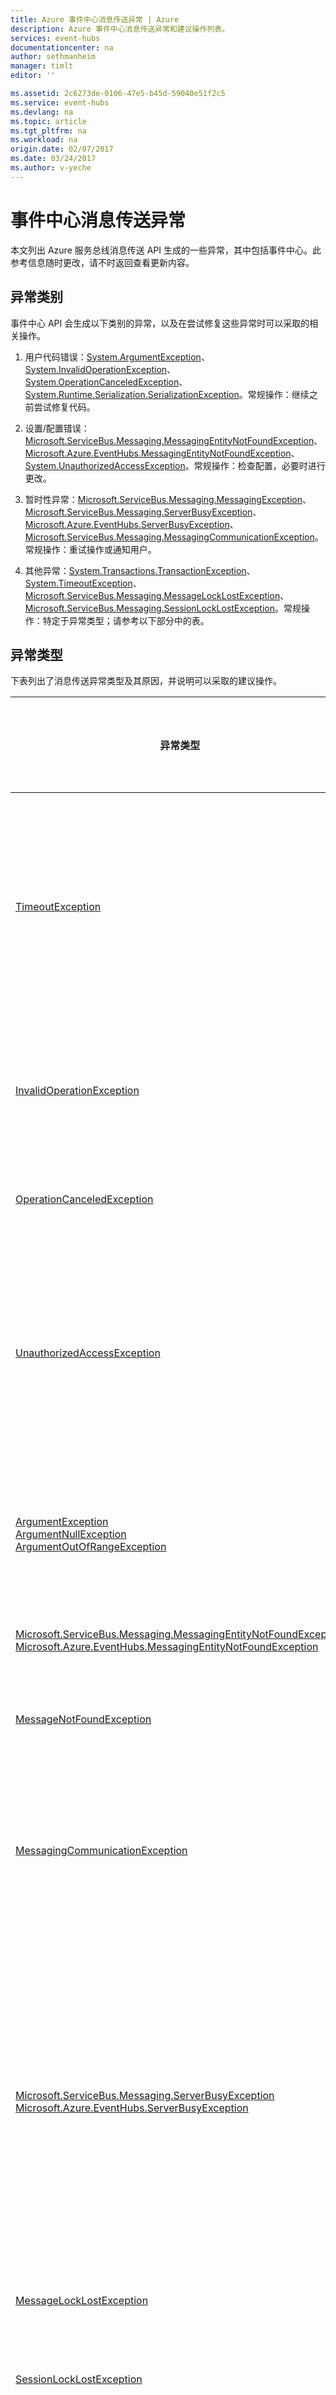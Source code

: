```yaml
---
title: Azure 事件中心消息传送异常 | Azure
description: Azure 事件中心消息传送异常和建议操作列表。
services: event-hubs
documentationcenter: na
author: sethmanheim
manager: timlt
editor: ''

ms.assetid: 2c6273de-0106-47e5-b45d-59040e51f2c5
ms.service: event-hubs
ms.devlang: na
ms.topic: article
ms.tgt_pltfrm: na
ms.workload: na
origin.date: 02/07/2017
ms.date: 03/24/2017
ms.author: v-yeche
---
```


# 事件中心消息传送异常

本文列出 Azure 服务总线消息传送 API 生成的一些异常，其中包括事件中心。此参考信息随时更改，请不时返回查看更新内容。

## 异常类别

事件中心 API 会生成以下类别的异常，以及在尝试修复这些异常时可以采取的相关操作。

1. 用户代码错误：[System.ArgumentException](https://msdn.microsoft.com/zh-cn/library/system.argumentexception.aspx)、[System.InvalidOperationException](https://msdn.microsoft.com/zh-cn/library/system.invalidoperationexception.aspx)、[System.OperationCanceledException](https://msdn.microsoft.com/zh-cn/library/system.operationcanceledexception.aspx)、[System.Runtime.Serialization.SerializationException](https://msdn.microsoft.com/zh-cn/library/system.runtime.serialization.serializationexception.aspx)。常规操作：继续之前尝试修复代码。

2. 设置/配置错误：[Microsoft.ServiceBus.Messaging.MessagingEntityNotFoundException](https://docs.microsoft.com/zh-cn/dotnet/api/microsoft.servicebus.messaging.messagingentitynotfoundexception)、[Microsoft.Azure.EventHubs.MessagingEntityNotFoundException](https://docs.microsoft.com/zh-cn/dotnet/api/microsoft.azure.eventhubs.messagingentitynotfoundexception)、[System.UnauthorizedAccessException](https://msdn.microsoft.com/zh-cn/library/system.unauthorizedaccessexception.aspx)。常规操作：检查配置，必要时进行更改。

3. 暂时性异常：[Microsoft.ServiceBus.Messaging.MessagingException](https://docs.microsoft.com/zh-cn/dotnet/api/microsoft.servicebus.messaging.messagingexception)、[Microsoft.ServiceBus.Messaging.ServerBusyException](#serverbusyexception)、[Microsoft.Azure.EventHubs.ServerBusyException](#serverbusyexception)、[Microsoft.ServiceBus.Messaging.MessagingCommunicationException](https://docs.microsoft.com/zh-cn/dotnet/api/microsoft.servicebus.messaging.messagingcommunicationexception)。常规操作：重试操作或通知用户。

4. 其他异常：[System.Transactions.TransactionException](https://msdn.microsoft.com/zh-cn/library/system.transactions.transactionexception.aspx)、[System.TimeoutException](#timeoutexception)、[Microsoft.ServiceBus.Messaging.MessageLockLostException](https://docs.microsoft.com/zh-cn/dotnet/api/microsoft.servicebus.messaging.messagelocklostexception)、[Microsoft.ServiceBus.Messaging.SessionLockLostException](https://docs.microsoft.com/zh-cn/dotnet/api/microsoft.servicebus.messaging.sessionlocklostexception)。常规操作：特定于异常类型；请参考以下部分中的表。

## 异常类型

下表列出了消息传送异常类型及其原因，并说明可以采取的建议操作。

| **异常类型** | **说明/原因/示例** | **建议的操作** | **自动/立即重试注意事项** |
| --- | --- | --- | --- |
| [TimeoutException](https://msdn.microsoft.com/zh-cn/library/system.timeoutexception.aspx) |服务器在 [OperationTimeout](https://docs.microsoft.com/zh-cn/dotnet/api/microsoft.servicebus.messaging.messagingfactorysettings#Microsoft_ServiceBus_Messaging_MessagingFactorySettings_OperationTimeout) 控制的指定时间内未响应请求的操作。服务器可能已完成请求的操作。这可能是由于网络或其他基础结构延迟造成的。 |检查系统状态的一致性，并根据需要重试。<br /> 请参阅 [TimeoutException](#timeoutexception)。 |在某些情况下，重试可能会有帮助；在代码中添加重试逻辑。 |
| [InvalidOperationException](https://msdn.microsoft.com/zh-cn/library/system.invalidoperationexception.aspx) |不允许在服务器或服务中执行请求的用户操作。有关详细信息，请查看异常消息。例如，如果消息是在 [ReceiveAndDelete](https://docs.microsoft.com/zh-cn/dotnet/api/microsoft.servicebus.messaging.receivemode) 模式下收到的，则 [Complete](https://docs.microsoft.com/zh-cn/dotnet/api/microsoft.servicebus.messaging.brokeredmessage#Microsoft_ServiceBus_Messaging_BrokeredMessage_Complete) 会生成此异常。 |检查代码和文档。确保请求的操作有效。 |重试不会解决问题。 |
| [OperationCanceledException](https://msdn.microsoft.com/zh-cn/library/system.operationcanceledexception.aspx) |尝试对已关闭、中止或释放的对象调用某个操作。在极少数情况下，环境事务已释放。 |检查代码并确保代码不会对已释放的对象调用操作。 |重试不会解决问题。 |
| [UnauthorizedAccessException](https://msdn.microsoft.com/zh-cn/library/system.unauthorizedaccessexception.aspx) |[TokenProvider](https://docs.microsoft.com/zh-cn/dotnet/api/microsoft.servicebus.tokenprovider) 对象无法获取令牌、该令牌无效，或者令牌不包含执行操作所需的声明。 |确保使用正确的值创建令牌提供程序。检查访问控制服务的配置。 |在某些情况下，重试可能会有帮助；在代码中添加重试逻辑。 |
| [ArgumentException](https://msdn.microsoft.com/zh-cn/library/system.argumentexception.aspx)<br /> [ArgumentNullException](https://msdn.microsoft.com/zh-cn/library/system.argumentnullexception.aspx)<br />[ArgumentOutOfRangeException](https://msdn.microsoft.com/zh-cn/library/system.argumentoutofrangeexception.aspx) |提供给方法的一个或多个参数无效。提供给 [NamespaceManager](https://docs.microsoft.com/zh-cn/dotnet/api/microsoft.servicebus.namespacemanager) 或 [Create](https://docs.microsoft.com/zh-cn/dotnet/api/microsoft.servicebus.messaging.messagingfactory#Microsoft_ServiceBus_Messaging_MessagingFactory_Create_System_Collections_Generic_IEnumerable_System_Uri__) 的 URI 中包含路径段。提供给 [NamespaceManager](https://docs.microsoft.com/zh-cn/dotnet/api/microsoft.servicebus.namespacemanager) 或 [Create](https://docs.microsoft.com/zh-cn/dotnet/api/microsoft.servicebus.messaging.messagingfactory#Microsoft_ServiceBus_Messaging_MessagingFactory_Create_System_Collections_Generic_IEnumerable_System_Uri__) 的 URI 方案无效。属性值大于 32KB。 |检查调用代码并确保参数正确。 |重试不会解决问题。 |
| [Microsoft.ServiceBus.Messaging.MessagingEntityNotFoundException](https://docs.microsoft.com/zh-cn/dotnet/api/microsoft.servicebus.messaging.messagingentitynotfoundexception)<br />[Microsoft.Azure.EventHubs.MessagingEntityNotFoundException](https://docs.microsoft.com/zh-cn/dotnet/api/microsoft.azure.eventhubs.messagingentitynotfoundexception) |与操作关联的实体不存在或已删除。 |确保该实体存在。 |重试不会解决问题。 |
| [MessageNotFoundException](https://docs.microsoft.com/zh-cn/dotnet/api/microsoft.servicebus.messaging.messagenotfoundexception) |尝试接收具有特定序列号的消息。找不到此消息。 |确保该消息尚未接收。检查死信队列，以查看是否将该消息视为死信。 |重试不会解决问题。 |
| [MessagingCommunicationException](https://docs.microsoft.com/zh-cn/dotnet/api/microsoft.servicebus.messaging.messagingcommunicationexception) |客户端无法与事件中心建立连接。 |确保提供的主机名正确并且主机可访问。 |如果存在间歇性的连接问题，重试可能会有帮助。 |
| [Microsoft.ServiceBus.Messaging.ServerBusyException](https://docs.microsoft.com/zh-cn/dotnet/api/microsoft.servicebus.messaging.serverbusyexception)<br />[Microsoft.Azure.EventHubs.ServerBusyException](https://docs.microsoft.com/zh-cn/dotnet/api/microsoft.azure.eventhubs.serverbusyexception) |服务目前无法处理请求。 |客户端可以等待一段时间，然后重试操作。<br />请参阅 [ServerBusyException](#serverbusyexception)。 |客户端可在特定的时间间隔后重试操作。如果重试导致其他异常，请检查该异常的重试行为。 |
| [MessageLockLostException](https://docs.microsoft.com/zh-cn/dotnet/api/microsoft.servicebus.messaging.messagelocklostexception) |与消息关联的锁令牌已过期，或者找不到锁令牌。 |释放消息。 |重试不会解决问题。 |
| [SessionLockLostException](https://docs.microsoft.com/zh-cn/dotnet/api/microsoft.servicebus.messaging.sessionlocklostexception) |与此会话关联的锁已丢失。 | 中止 [MessageSession](https://docs.microsoft.com/zh-cn/dotnet/api/microsoft.servicebus.messaging.messagesession) 对象。 |重试不会解决问题。 |
| [MessagingException](https://docs.microsoft.com/zh-cn/dotnet/api/microsoft.servicebus.messaging.messagingexception) |在以下情况下，可能会引发一般消息传送异常：尝试使用属于其他实体类型（例如，主题）的名称或路径创建 [QueueClient](https://docs.microsoft.com/zh-cn/dotnet/api/microsoft.servicebus.messaging.queueclient)。尝试发送大于 256KB 的消息。服务器或服务在处理请求期间遇到错误。有关详细信息，请查看异常消息。这通常是暂时性异常。 |检查代码，并确保只对消息正文使用可序列化对象（或使用自定义序列化程序）。在文档中查看属性支持的值类型，并只使用支持的类型。检查 [IsTransient](https://docs.microsoft.com/zh-cn/dotnet/api/microsoft.servicebus.messaging.messagingexception#Microsoft_ServiceBus_Messaging_MessagingException_IsTransient) 属性。如果为 **true**，你可以重试操作。 |重试行为的效果不确定，可能不会解决问题。 |
| [MessagingEntityAlreadyExistsException](https://docs.microsoft.com/zh-cn/dotnet/api/microsoft.servicebus.messaging.messagingentityalreadyexistsexception) |尝试使用已由该服务命名空间中另一实体使用的名称创建实体。 |删除现有的实体，或者选择不同的名称创建实体。 |重试不会解决问题。 |
| [QuotaExceededException](https://docs.microsoft.com/zh-cn/dotnet/api/microsoft.servicebus.messaging.quotaexceededexception) |消息实体已达到其最大允许大小。如果每个使用者组级别上已打开的接收方数量达到最大值（即 5），就会出现此异常。 |通过从实体或其子队列接收消息在该实体中创建空间。<br />请参阅 [QuotaExceededException](#quotaexceededexception) |如果同时已删除消息，重试可能会有帮助。 |
| | | | |
| [SessionCannotBeLockedException](https://docs.microsoft.com/zh-cn/dotnet/api/microsoft.servicebus.messaging.sessioncannotbelockedexception) |尝试接受具有特定会话 ID 的会话，但该会话当前已由另一客户端锁定。 |确保该会话未由其他客户端锁定。 |如果在此期间会话已释放，重试可能会有帮助。 |
| [TransactionSizeExceededException](https://docs.microsoft.com/zh-cn/dotnet/api/microsoft.servicebus.messaging.transactionsizeexceededexception) |事务包含过多的操作。 |减少此事务中操作的数目。 |重试不会解决问题。 |
| [MessagingEntityDisabledException](https://docs.microsoft.com/zh-cn/dotnet/api/microsoft.servicebus.messaging.messagingentitydisabledexception) |对已禁用的实体请求运行时操作。 |激活实体。 |如果在此期间该实体已激活，重试可能会有帮助。 |
| [Microsoft.ServiceBus.Messaging.MessageSizeExceededException](https://docs.microsoft.com/zh-cn/dotnet/api/microsoft.servicebus.messaging.messagesizeexceededexception)<br />[Microsoft.Azure.EventHubs.MessageSizeExceededException](https://docs.microsoft.com/zh-cn/dotnet/api/microsoft.azure.eventhubs.messagesizeexceededexception) | 消息负载超出 256K 限制。请注意，256K 限制是指总消息大小，可能包括系统属性和任何 .NET 开销。 |减少消息负载的大小，然后重试操作。 |重试不会解决问题。 |
| [TransactionException](https://msdn.microsoft.com/zh-cn/library/system.transactions.transactionexception.aspx) |环境事务 (*Transaction.Current*) 无效。该事务可能已完成或已中止。内部异常可能会提供其他信息。 | |重试不会解决问题。 |
| [TransactionInDoubtException](https://msdn.microsoft.com/zh-cn/library/system.transactions.transactionindoubtexception.aspx) |尝试对有问题的事务执行操作，或者尝试提交事务时事务出现问题。|应用程序必须处理此异常（作为特殊情况），因为该事务可能已提交。|- |

## <a id="quotaexceededexception"></a> QuotaExceededException

[QuotaExceededException](https://docs.microsoft.com/zh-cn/dotnet/api/microsoft.servicebus.messaging.quotaexceededexception) 指示已超过某个特定实体的配额。

如果每个使用者组级别上已打开的接收方数量达到最大值 (5)，就会出现此异常。

### 事件中心

每个事件中心最多只能有 20 个使用者组。当你尝试创建更多组时，会收到 [QuotaExceededException](https://docs.microsoft.com/zh-cn/dotnet/api/microsoft.servicebus.messaging.quotaexceededexception)。

## <a id="timeoutexception"></a> TimeoutException 

[TimeoutException](https://msdn.microsoft.com/zh-cn/library/system.timeoutexception.aspx) 指示用户启动的操作所用的时间超过操作超时值。

对于事件中心，超时作为连接字符串的一部分指定，或通过 [ServiceBusConnectionStringBuilder](https://docs.microsoft.com/zh-cn/dotnet/api/microsoft.servicebus.servicebusconnectionstringbuilder) 指定。错误消息本身可能会有所不同，但它始终包含为当前操作指定的超时值。

### 常见原因

此错误有两个常见的原因：配置不正确或暂时性服务错误。

1. **配置不正确**：
    运行条件下的操作超时值可能太小。客户端 SDK 的操作超时默认值为 60 秒。请查看代码是否将该值设置得过小。请注意，网络和 CPU 使用率的状况会影响完成特定操作所用的时间，因此，操作超时不应设置为非常小的值。

2. **暂时性服务错误**：
    有时，事件中心服务在处理请求时会遇到延迟，例如，高流量时段。在这种情况下，你可以在延迟后重试操作，直到操作成功为止。如果多次尝试同一操作后仍然失败，请访问 [Azure 服务状态站点](https://www.azure.cn/support/service-dashboard/)，看是否有任何已知的服务中断。

## <a id="serverbusyexception"></a> ServerBusyException

[Microsoft.ServiceBus.Messaging.ServerBusyException](https://docs.microsoft.com/zh-cn/dotnet/api/microsoft.servicebus.messaging.serverbusyexception) 或 [Microsoft.Azure.EventHubs.ServerBusyException](https://docs.microsoft.com/zh-cn/dotnet/api/microsoft.azure.eventhubs.serverbusyexception) 指示服务器重载。此异常有两个相关的错误代码。

### 错误代码 50002

导致此错误发生的原因可能是以下之一：

1. 未在事件中心的所有分区上均匀分发负载，并且一个分区达到了本地吞吐量单位限制。

    解决方法：修改分区分发策略，或尝试 [EventHubClient.Send(eventDataWithOutPartitionKey)](https://docs.microsoft.com/zh-cn/dotnet/api/microsoft.servicebus.messaging.eventhubclient#Microsoft_ServiceBus_Messaging_EventHubClient_Send_Microsoft_ServiceBus_Messaging_EventData_) 可能会有所帮助。

2. 事件中心命名空间没有足够的吞吐量单位（可在 [Azure 门户](https://portal.azure.cn)中检查“事件中心命名空间”边栏选项卡上的“指标”边栏选项卡来确认）。请注意，门户显示聚合（1 分钟）的信息，但吞吐量是实时测量的，因此吞吐量只是一个估计值。

     解决方法：增加命名空间上的吞吐量单位可能会有所帮助。可在门户上“事件中心命名空间”边栏选项卡的“缩放”边栏选项卡中执行此操作。

### 错误代码 50001

此错误很少发生。但如果为命名空间运行代码的容器的 CPU 比较低时（在事件中心负载均衡器开始运行前几秒钟内），则可能发生此错误。

## 后续步骤
访问以下链接可以了解有关事件中心的详细信息：

* [事件中心概述](./event-hubs-what-is-event-hubs.md)
* [创建事件中心](./event-hubs-create.md)
* [事件中心常见问题](./event-hubs-faq.md)

<!---HONumber=Mooncake_0320_2017-->
<!--Update_Description:update meta properties;wording update;update link reference-->